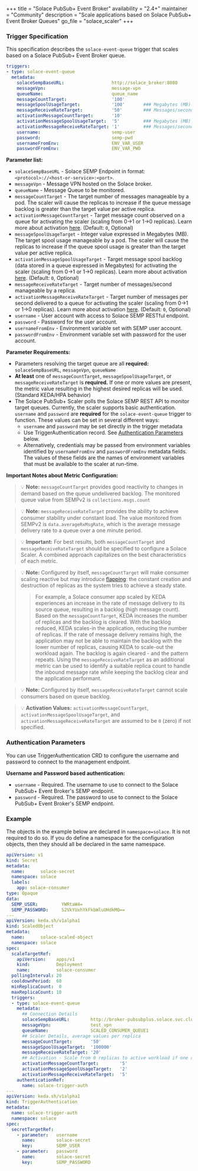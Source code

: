 +++
title = "Solace PubSub+ Event Broker"
availability = "2.4+"
maintainer = "Community"
description = "Scale applications based on Solace PubSub+ Event Broker Queues"
go_file = "solace_scaler"
+++

### Trigger Specification

This specification describes the `solace-event-queue` trigger that scales based on a Solace PubSub+ Event Broker queue.

```yaml
triggers:
- type: solace-event-queue
  metadata:
    solaceSempBaseURL:                  http://solace_broker:8080
    messageVpn:                         message-vpn
    queueName:                          queue_name
    messageCountTarget:                 '100'
    messageSpoolUsageTarget:            '100'       ### Megabytes (MB)
    messageReceiveRateTarget:           '50'        ### Messages/second over last 1 minute interval
    activationMessageCountTarget:       '10'
    activationMessageSpoolUsageTarget:  '5'         ### Megabytes (MB)
    activationMessageReceiveRateTarget: '1'         ### Messages/second over last 1 minute interval
    username:                           semp-user
    password:                           semp-pwd
    usernameFromEnv:                    ENV_VAR_USER
    passwordFromEnv:                    ENV_VAR_PWD
```

**Parameter list:**

- `solaceSempBaseURL` - Solace SEMP Endpoint in format: `<protocol>://<host-or-service>:<port>`.
- `messageVpn` - Message VPN hosted on the Solace broker.
- `queueName` - Message Queue to be monitored.
- `messageCountTarget` - The target number of messages manageable by a pod. The scaler will cause the replicas to increase if the queue message backlog is greater than the target value per active replica.
- `activationMessageCountTarget` - Target message count observed on a queue for activating the scaler (scaling from 0->1 or 1->0 replicas). Learn more about activation [here](./../concepts/scaling-deployments.md#activating-and-scaling-thresholds). (Default: `0`, Optional)
- `messageSpoolUsageTarget` - Integer value expressed in Megabytes (MB). The target spool usage manageable by a pod. The scaler will cause the replicas to increase if the queue spool usage is greater than the target value per active replica.
- `activationMessageSpoolUsageTarget` - Target message spool backlog (data stored in a queue expressed in Megabytes) for activating the scaler (scaling from 0->1 or 1->0 replicas). Learn more about activation [here](./../concepts/scaling-deployments.md#activating-and-scaling-thresholds). (Default: `0`, Optional)
- `messageReceiveRateTarget` - Target number of messages/second manageable by a replica.
- `activationMessageReceiveRateTarget` - Target number of messages per second delivered to a queue for activating the scaler (scaling from 0->1 or 1->0 replicas). Learn more about activation [here](./../concepts/scaling-deployments.md#activating-and-scaling-thresholds). (Default: `0`, Optional)
- `username` - User account with access to Solace SEMP RESTful endpoint.
- `password` - Password for the user account.
- `usernameFromEnv` - Environment variable set with SEMP user account.
- `passwordFromEnv` - Environment variable set with password for the user account.

**Parameter Requirements:**

- Parameters resolving the target queue are all **required:** `solaceSempBaseURL`, `messageVpn`, `queueName`
- **At least** one of `messageCountTarget`, `messageSpoolUsageTarget`, or `messageReceiveRateTarget` is **required.** If one or more values are present, the metric value resulting in the highest desired replicas will be used. (Standard KEDA/HPA behavior)
- The Solace PubSub+ Scaler polls the Solace SEMP REST API to monitor target queues. Currently, the scaler supports basic authentication. `username` and `password` are **required** for the `solace-event-queue` trigger to function. These values can be set in several different ways:
    - `username` and `password` may be set directly in the trigger metadata
    - Use TriggerAuthentication record. See [Authentication Parameters](#authentication-parameters) below.
    - Alternatively, credentials may be passed from environment variables identified by `usernameFromEnv` and `passwordFromEnv` metadata fields. The values of these fields are the names of environment variables that must be available to the scaler at run-time.

**Important Notes about Metric Configuration:**

> &#128161; **Note:** `messageCountTarget` provides good reactivity to changes in demand based on the queue undelivered backlog. The monitored queue value from SEMPv2 is `collections.msgs.count`

> &#128161; **Note:** `messageReceiveRateTarget` provides the ability to achieve consumer stability under constant load. The value monitored from SEMPv2 is `data.averageRxMsgRate`, which is the average message delivery rate to a queue over a one minute period.

> &#128161; **Important:** For best results, both `messageCountTarget` and `messageReceiveRateTarget` should be specified to configure a Solace Scaler. A combined approach capitalizes on the best characteristics of each metric.

> &#128161; **Note:** Configured by itself, `messageCountTarget` will make consumer scaling reactive but may introduce [flapping](https://kubernetes.io/docs/tasks/run-application/horizontal-pod-autoscale/#flapping): the constant creation and destruction of replicas as the system tries to achieve a steady state.
>> For example, a Solace consumer app scaled by KEDA experiences an increase in the rate of message delivery to its source queue, resulting in a backlog (high message count). Based on the `messageCountTarget`, KEDA increases the number of replicas and the backlog is cleared. With the backlog reduced, KEDA scales-in the application, reducing the number of replicas. If the rate of message delivery remains high, the application may not be able to maintain the backlog with the lower number of replicas, causing KEDA to scale-out the workload again. The backlog is again cleared - and the pattern repeats. Using the `messageReceiveRateTarget` as an additional metric can be used to identify a suitable replica count to handle the inbound message rate while keeping the backlog clear and the application performant.

> &#128161; **Note:** Configured by itself, `messageReceiveRateTarget` cannot scale consumers based on queue backlog.

> &#128161; **Activation Values:** `activationMessageCountTarget`, `activationMessageSpoolUsageTarget`, and `activationMessageReceiveRateTarget` are assumed to be `0` (zero) if not specified.

### Authentication Parameters

You can use TriggerAuthentication CRD to configure the username and password to connect to the management endpoint.

**Username and Password based authentication:**
- `username` - Required. The username to use to connect to the Solace PubSub+ Event Broker's SEMP endpoint.
- `password` - Required. The password to use to connect to the Solace PubSub+ Event Broker's SEMP endpoint.

### Example

The objects in the example below are declared in `namespace=solace`. It is not required to do so. If you do define a namespace for the configuration objects, then they should all be declared in the same namespace.

```yaml
apiVersion: v1
kind: Secret
metadata:
  name:      solace-secret
  namespace: solace
  labels:
    app: solace-consumer
type: Opaque
data:
  SEMP_USER:         YWRtaW4=
  SEMP_PASSWORD:     S2VkYUxhYkFkbWluUHdkMQ==
---
apiVersion: keda.sh/v1alpha1
kind: ScaledObject
metadata:
  name:      solace-scaled-object
  namespace: solace
spec:
  scaleTargetRef:
    apiVersion:    apps/v1
    kind:          Deployment
    name:          solace-consumer
  pollingInterval: 20
  cooldownPeriod:  60
  minReplicaCount:  0
  maxReplicaCount: 10
  triggers:
  - type: solace-event-queue
    metadata:
      ## Connection Details
      solaceSempBaseURL:        http://broker-pubsubplus.solace.svc.cluster.local:8080
      messageVpn:               test_vpn
      queueName:                SCALED_CONSUMER_QUEUE1
      ## Scaler Details, average values per replica
      messageCountTarget:       '50'
      messageSpoolUsageTarget:  '100000'
      messageReceiveRateTarget: '20'
      ## Activation - Scale from 0 replicas to active workload if one of the conditions is met
      activationMessageCountTarget:        '5'
      activationMessageSpoolUsageTarget:   '2'
      activationMessageReceiveRateTarget:  '5'
    authenticationRef:
      name: solace-trigger-auth
---
apiVersion: keda.sh/v1alpha1
kind: TriggerAuthentication
metadata:
  name: solace-trigger-auth
  namespace: solace
spec:
  secretTargetRef:
    - parameter:   username
      name:        solace-secret
      key:         SEMP_USER
    - parameter:   password
      name:        solace-secret
      key:         SEMP_PASSWORD
```
